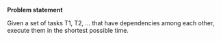 **Problem statement**

Given a set of tasks T1, T2, ... that have dependencies among each
other, execute them in the shortest possible time.

